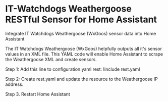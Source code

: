 # IT-Watchdogs Weathergoose RESTful Sensor for Home Assistant 
Integrate IT Watchdogs Weathergoose (WxGoos) sensor data into Home Assistant

The IT Watchdogs Weathergoose (WxGoos) helpfully outputs all it's sensor values in an XML file. This YAML code will enable Home Assistant to scrape the Weathergoose XML and create sensors.

Step 1: Add this line to configuration.yaml
rest: !include rest.yaml

Step 2: Create rest.yaml and update the resource to the Weathergoose IP address.

Step 3. Restart Home Assistant
